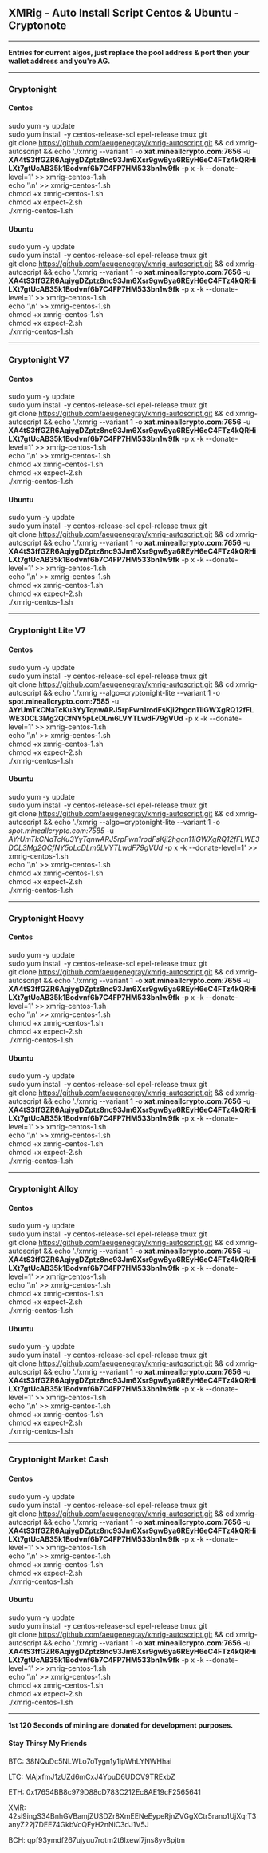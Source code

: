 ## XMRig - Auto Install Script Centos & Ubuntu - Cryptonote

*****************************************************************************************************************************

**Entries for current algos, just replace the pool address & port then your wallet address and you're AG.**

*****************************************************************************************************************************

### Cryptonight

#### Centos
sudo yum -y update<br>
sudo yum install -y centos-release-scl epel-release tmux git<br>
git clone https://github.com/aeugenegray/xmrig-autoscript.git && cd xmrig-autoscript && echo './xmrig --variant 1 -o **xat.mineallcrypto.com:7656** -u **XA4tS3ffGZR6AqiygDZptz8nc93Jm6Xsr9gwBya6REyH6eC4FTz4kQRHiLXt7gtUcAB35k1Bodvnf6b7C4FP7HM533bn1w9fk** -p x -k --donate-level=1' >> xmrig-centos-1.sh<br>
echo '\n' >> xmrig-centos-1.sh<br>
chmod +x xmrig-centos-1.sh<br>
chmod +x expect-2.sh<br>
./xmrig-centos-1.sh<br>

#### Ubuntu
sudo yum -y update<br>
sudo yum install -y centos-release-scl epel-release tmux git<br>
git clone https://github.com/aeugenegray/xmrig-autoscript.git && cd xmrig-autoscript && echo './xmrig --variant 1 -o **xat.mineallcrypto.com:7656** -u **XA4tS3ffGZR6AqiygDZptz8nc93Jm6Xsr9gwBya6REyH6eC4FTz4kQRHiLXt7gtUcAB35k1Bodvnf6b7C4FP7HM533bn1w9fk** -p x -k --donate-level=1' >> xmrig-centos-1.sh<br>
echo '\n' >> xmrig-centos-1.sh<br>
chmod +x xmrig-centos-1.sh<br>
chmod +x expect-2.sh<br>
./xmrig-centos-1.sh<br>

*****************************************************************************************************************************

### Cryptonight V7

#### Centos
sudo yum -y update<br>
sudo yum install -y centos-release-scl epel-release tmux git<br>
git clone https://github.com/aeugenegray/xmrig-autoscript.git && cd xmrig-autoscript && echo './xmrig --variant 1 -o **xat.mineallcrypto.com:7656** -u **XA4tS3ffGZR6AqiygDZptz8nc93Jm6Xsr9gwBya6REyH6eC4FTz4kQRHiLXt7gtUcAB35k1Bodvnf6b7C4FP7HM533bn1w9fk** -p x -k --donate-level=1' >> xmrig-centos-1.sh<br>
echo '\n' >> xmrig-centos-1.sh<br>
chmod +x xmrig-centos-1.sh<br>
chmod +x expect-2.sh<br>
./xmrig-centos-1.sh<br>

#### Ubuntu
sudo yum -y update<br>
sudo yum install -y centos-release-scl epel-release tmux git<br>
git clone https://github.com/aeugenegray/xmrig-autoscript.git && cd xmrig-autoscript && echo './xmrig --variant 1 -o **xat.mineallcrypto.com:7656** -u **XA4tS3ffGZR6AqiygDZptz8nc93Jm6Xsr9gwBya6REyH6eC4FTz4kQRHiLXt7gtUcAB35k1Bodvnf6b7C4FP7HM533bn1w9fk** -p x -k --donate-level=1' >> xmrig-centos-1.sh<br>
echo '\n' >> xmrig-centos-1.sh<br>
chmod +x xmrig-centos-1.sh<br>
chmod +x expect-2.sh<br>
./xmrig-centos-1.sh<br>

*****************************************************************************************************************************

### Cryptonight Lite V7

#### Centos
sudo yum -y update<br>
sudo yum install -y centos-release-scl epel-release tmux git<br>
git clone https://github.com/aeugenegray/xmrig-autoscript.git && cd xmrig-autoscript && echo './xmrig --algo=cryptonight-lite --variant 1 -o **spot.mineallcrypto.com:7585** -u **AYrUmTkCNaTcKu3YyTqnwARJ5rpFwn1rodFsKji2hgcn11iGWXgRQ12fFLWE3DCL3Mg2QCfNY5pLcDLm6LVYTLwdF79gVUd** -p x -k --donate-level=1' >> xmrig-centos-1.sh<br>
echo '\n' >> xmrig-centos-1.sh<br>
chmod +x xmrig-centos-1.sh<br>
chmod +x expect-2.sh<br>
./xmrig-centos-1.sh<br>

#### Ubuntu
sudo yum -y update<br>
sudo yum install -y centos-release-scl epel-release tmux git<br>
git clone https://github.com/aeugenegray/xmrig-autoscript.git && cd xmrig-autoscript && echo './xmrig --algo=cryptonight-lite --variant 1 -o *spot.mineallcrypto.com:7585* -u *AYrUmTkCNaTcKu3YyTqnwARJ5rpFwn1rodFsKji2hgcn11iGWXgRQ12fFLWE3DCL3Mg2QCfNY5pLcDLm6LVYTLwdF79gVUd* -p x -k --donate-level=1' >> xmrig-centos-1.sh<br>
echo '\n' >> xmrig-centos-1.sh<br>
chmod +x xmrig-centos-1.sh<br>
chmod +x expect-2.sh<br>
./xmrig-centos-1.sh<br>

****************************************************************************************************************************

### Cryptonight Heavy

#### Centos
sudo yum -y update<br>
sudo yum install -y centos-release-scl epel-release tmux git<br>
git clone https://github.com/aeugenegray/xmrig-autoscript.git && cd xmrig-autoscript && echo './xmrig --variant 1 -o **xat.mineallcrypto.com:7656** -u **XA4tS3ffGZR6AqiygDZptz8nc93Jm6Xsr9gwBya6REyH6eC4FTz4kQRHiLXt7gtUcAB35k1Bodvnf6b7C4FP7HM533bn1w9fk** -p x -k --donate-level=1' >> xmrig-centos-1.sh<br>
echo '\n' >> xmrig-centos-1.sh<br>
chmod +x xmrig-centos-1.sh<br>
chmod +x expect-2.sh<br>
./xmrig-centos-1.sh<br>

#### Ubuntu
sudo yum -y update<br>
sudo yum install -y centos-release-scl epel-release tmux git<br>
git clone https://github.com/aeugenegray/xmrig-autoscript.git && cd xmrig-autoscript && echo './xmrig --variant 1 -o **xat.mineallcrypto.com:7656** -u **XA4tS3ffGZR6AqiygDZptz8nc93Jm6Xsr9gwBya6REyH6eC4FTz4kQRHiLXt7gtUcAB35k1Bodvnf6b7C4FP7HM533bn1w9fk** -p x -k --donate-level=1' >> xmrig-centos-1.sh<br>
echo '\n' >> xmrig-centos-1.sh<br>
chmod +x xmrig-centos-1.sh<br>
chmod +x expect-2.sh<br>
./xmrig-centos-1.sh<br>

****************************************************************************************************************************

### Cryptonight Alloy

#### Centos
sudo yum -y update<br>
sudo yum install -y centos-release-scl epel-release tmux git<br>
git clone https://github.com/aeugenegray/xmrig-autoscript.git && cd xmrig-autoscript && echo './xmrig --variant 1 -o **xat.mineallcrypto.com:7656** -u **XA4tS3ffGZR6AqiygDZptz8nc93Jm6Xsr9gwBya6REyH6eC4FTz4kQRHiLXt7gtUcAB35k1Bodvnf6b7C4FP7HM533bn1w9fk** -p x -k --donate-level=1' >> xmrig-centos-1.sh<br>
echo '\n' >> xmrig-centos-1.sh<br>
chmod +x xmrig-centos-1.sh<br>
chmod +x expect-2.sh<br>
./xmrig-centos-1.sh<br>

#### Ubuntu
sudo yum -y update<br>
sudo yum install -y centos-release-scl epel-release tmux git<br>
git clone https://github.com/aeugenegray/xmrig-autoscript.git && cd xmrig-autoscript && echo './xmrig --variant 1 -o **xat.mineallcrypto.com:7656** -u **XA4tS3ffGZR6AqiygDZptz8nc93Jm6Xsr9gwBya6REyH6eC4FTz4kQRHiLXt7gtUcAB35k1Bodvnf6b7C4FP7HM533bn1w9fk** -p x -k --donate-level=1' >> xmrig-centos-1.sh<br>
echo '\n' >> xmrig-centos-1.sh<br>
chmod +x xmrig-centos-1.sh<br>
chmod +x expect-2.sh<br>
./xmrig-centos-1.sh<br>

****************************************************************************************************************************

### Cryptonight Market Cash

#### Centos
sudo yum -y update<br>
sudo yum install -y centos-release-scl epel-release tmux git<br>
git clone https://github.com/aeugenegray/xmrig-autoscript.git && cd xmrig-autoscript && echo './xmrig --variant 1 -o **xat.mineallcrypto.com:7656** -u **XA4tS3ffGZR6AqiygDZptz8nc93Jm6Xsr9gwBya6REyH6eC4FTz4kQRHiLXt7gtUcAB35k1Bodvnf6b7C4FP7HM533bn1w9fk** -p x -k --donate-level=1' >> xmrig-centos-1.sh<br>
echo '\n' >> xmrig-centos-1.sh<br>
chmod +x xmrig-centos-1.sh<br>
chmod +x expect-2.sh<br>
./xmrig-centos-1.sh<br>

#### Ubuntu
sudo yum -y update<br>
sudo yum install -y centos-release-scl epel-release tmux git<br>
git clone https://github.com/aeugenegray/xmrig-autoscript.git && cd xmrig-autoscript && echo './xmrig --variant 1 -o **xat.mineallcrypto.com:7656** -u **XA4tS3ffGZR6AqiygDZptz8nc93Jm6Xsr9gwBya6REyH6eC4FTz4kQRHiLXt7gtUcAB35k1Bodvnf6b7C4FP7HM533bn1w9fk** -p x -k --donate-level=1' >> xmrig-centos-1.sh<br>
echo '\n' >> xmrig-centos-1.sh<br>
chmod +x xmrig-centos-1.sh<br>
chmod +x expect-2.sh<br>
./xmrig-centos-1.sh<br>

****************************************************************************************************************************

**1st 120 Seconds of mining are donated for development purposes.**


#### Stay Thirsy My Friends
BTC: 38NQuDc5NLWLo7oTygn1y1ipWhLYNWHhai

LTC: MAjxfmJ1zUZd6mCxJ4YpuD6UDCV9TRExbZ

ETH: 0x17654BB8c979D88cD783C212Ec8AE19cF2565641

XMR: 42si9ingS34BnhGVBamjZUSDZr8XmEENeEypeRjnZVGgXCtr5rano1UjXqrT3anyZ22j7DEE74GkbVcQFyH2nNiC3dJ1V5J

BCH: qpf93ymdf267ujyuu7rqtm2t6lxewl7jns8yv8pjtm

